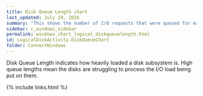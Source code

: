 ```yaml
---
title: Disk Queue Length chart
last_updated: July 29, 2016
summary: "This shows the number of I/O requests that were queued for each logical disk."
sidebar: c_windows_sidebar
permalink: windows_chart_logical_diskqueuelength.html
id: LogicalDiskActivity.DiskQueueChart
folder: ConnectWindows
---
```



Disk Queue Length indicates how heavily loaded a disk subsystem is. High queue lengths mean the disks are struggling to process the I/O load being put on them.

{% include links.html %}
